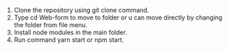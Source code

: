 1. Clone the repository using git clone command.
2. Type cd Web-form to move to folder or u can move directly by changing the folder from file menu.
3. Install node modules in the main folder.
4. Run command yarn start or npm start.
